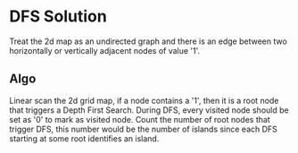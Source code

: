 <!-- markdownlint-disable -->

# DFS Solution

Treat the 2d map as an undirected graph and there is an edge between two horizontally or vertically adjacent nodes of value '1'.

<h2>Algo</h2>

Linear scan the 2d grid map, if a node contains a '1', then it is a root node that triggers a Depth First Search. During DFS, every visited node should be set as '0' to mark as visited node. Count the number of root nodes that trigger DFS, this number would be the number of islands since each DFS starting at some root identifies an island.
